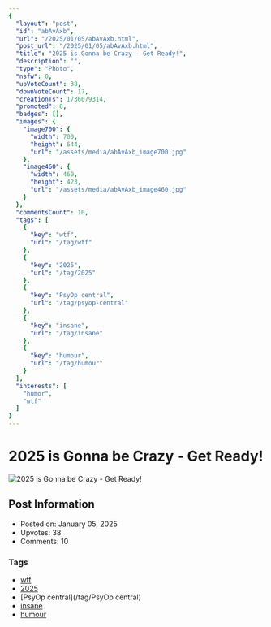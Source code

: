 ```yaml
---
{
  "layout": "post",
  "id": "abAvAxb",
  "url": "/2025/01/05/abAvAxb.html",
  "post_url": "/2025/01/05/abAvAxb.html",
  "title": "2025 is Gonna be Crazy - Get Ready!",
  "description": "",
  "type": "Photo",
  "nsfw": 0,
  "upVoteCount": 38,
  "downVoteCount": 17,
  "creationTs": 1736079314,
  "promoted": 0,
  "badges": [],
  "images": {
    "image700": {
      "width": 700,
      "height": 644,
      "url": "/assets/media/abAvAxb_image700.jpg"
    },
    "image460": {
      "width": 460,
      "height": 423,
      "url": "/assets/media/abAvAxb_image460.jpg"
    }
  },
  "commentsCount": 10,
  "tags": [
    {
      "key": "wtf",
      "url": "/tag/wtf"
    },
    {
      "key": "2025",
      "url": "/tag/2025"
    },
    {
      "key": "PsyOp central",
      "url": "/tag/psyop-central"
    },
    {
      "key": "insane",
      "url": "/tag/insane"
    },
    {
      "key": "humour",
      "url": "/tag/humour"
    }
  ],
  "interests": [
    "humor",
    "wtf"
  ]
}
---
```


# 2025 is Gonna be Crazy - Get Ready!

![2025 is Gonna be Crazy - Get Ready!](/assets/media/abAvAxb_image700.jpg)

## Post Information

- Posted on: January 05, 2025
- Upvotes: 38
- Comments: 10

### Tags

- [wtf](/tag/wtf)
- [2025](/tag/2025)
- [PsyOp central](/tag/PsyOp central)
- [insane](/tag/insane)
- [humour](/tag/humour)
